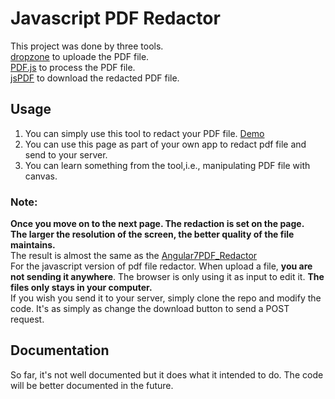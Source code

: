 # Javascript PDF Redactor

This project was done by three tools. <br/>
	[dropzone](https://github.com/enyo/dropzone) to uploade the PDF file.<br/>
	[PDF.js](https://github.com/mozilla/pdf.js/) to process the PDF file.<br/>
	[jsPDF](https://github.com/MrRio/jsPDF) to download the redacted PDF file.<br/>

## Usage
1. You can simply use this tool to redact your PDF file. [Demo](https://ldu2.github.io/PDFRedactor/)<br/>
2. You can use this page as part of your own app to redact pdf file and send to your server.<br/>
3. You can learn something from the tool,i.e., manipulating PDF file with canvas.<br/>
### Note:
**Once you move on to the next page. The redaction is set on the page.**<br/>
**The larger the resolution of the screen, the better quality of the file maintains.**<br/>
The result is almost the same as the [Angular7PDF_Redactor](https://github.com/ldu2/PDFRedactor/tree/master/Angular7PDF_Redactor)<br/>
For the javascript version of pdf file redactor. When upload a file, **you are not sending it anywhere**. The browser is only using it as input to edit it. **The files only stays in your computer.**<br/>
If you wish you send it to your server, simply clone the repo and modify the code. It's as simply as change the download button to send a POST request.
## Documentation
So far, it's not well documented but it does what it intended to do.
The code will be better documented in the future.
